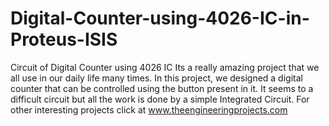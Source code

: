 # Digital-Counter-using-4026-IC-in-Proteus-ISIS
Circuit of Digital Counter using 4026 IC 
Its a really amazing project that we all use in our daily life many times. In this project, we designed a digital counter that can be controlled using the button present in it. It seems to a difficult circuit but all the work is done by a simple Integrated Circuit. For other interesting projects click at www.theengineeringprojects.com

